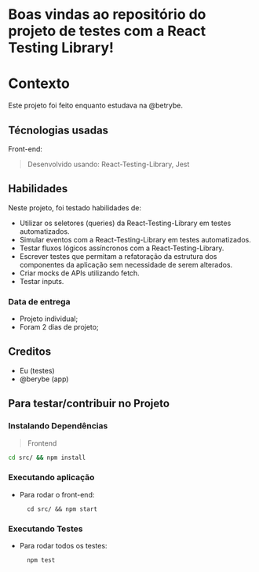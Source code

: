 # Boas vindas ao repositório do projeto de testes com a React Testing Library!

# Contexto
Este projeto foi feito enquanto estudava na @betrybe.

## Técnologias usadas

Front-end:
> Desenvolvido usando: React-Testing-Library, Jest
## Habilidades

Neste projeto, foi testado habilidades de:

- Utilizar os seletores (queries) da React-Testing-Library em testes automatizados.
- Simular eventos com a React-Testing-Library em testes automatizados.
- Testar fluxos lógicos assíncronos com a React-Testing-Library.
- Escrever testes que permitam a refatoração da estrutura dos componentes da aplicação sem necessidade de serem alterados.
- Criar mocks de APIs utilizando fetch.
- Testar inputs.

### Data de entrega

- Projeto individual;
- Foram 2 dias de projeto;

## Creditos
- Eu (testes)
- @berybe (app)

## Para testar/contribuir no Projeto

### Instalando Dependências

> Frontend
```bash
cd src/ && npm install
``` 
### Executando aplicação

* Para rodar o front-end:

  ```
    cd src/ && npm start
  ```

### Executando Testes

* Para rodar todos os testes:

  ```
    npm test
  ```